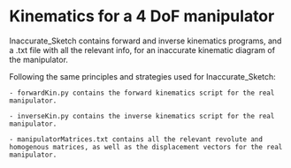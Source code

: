 # Kinematics for a 4 DoF manipulator

Inaccurate_Sketch contains forward and inverse kinematics programs, and a .txt file with all the relevant info, for an inaccurate kinematic diagram of the manipulator.

Following the same principles and strategies used for Inaccurate_Sketch:

    - forwardKin.py contains the forward kinematics script for the real manipulator.

    - inverseKin.py contains the inverse kinematics script for the real manipulator.

    - manipulatorMatrices.txt contains all the relevant revolute and homogenous matrices, as well as the displacement vectors for the real manipulator.
